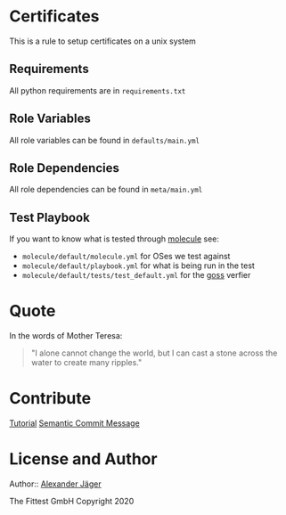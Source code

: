 # Certificates

This is a rule to setup certificates on a unix system

## Requirements

All python requirements are in `requirements.txt`

## Role Variables

All role variables can be found in `defaults/main.yml`

## Role Dependencies

All role dependencies can be found in `meta/main.yml`

## Test Playbook

If you want to know what is tested through [molecule](https://molecule.readthedocs.io/en/master/) see:

- `molecule/default/molecule.yml` for OSes we test against
- `molecule/default/playbook.yml` for what is being run in the test
- `molecule/default/tests/test_default.yml` for the [goss](https://goss.rocks) verfier

# Quote

In the words of Mother Teresa:

> "I alone cannot change the world, but I can cast a stone across the water to create many ripples."

# Contribute

[Tutorial](http://kbroman.github.io/github_tutorial/pages/fork.html)
[Semantic Commit Message](https://gist.githubusercontent.com/joshbuchea/6f47e86d2510bce28f8e7f42ae84c716/raw/e75b1b9536ee5ee82e2ec0ba8948d8f8238488c3/semantic-commit-messages.md)

# License and Author

Author:: [Alexander Jäger](https://github.com/lxhunter)

The Fittest GmbH Copyright 2020
